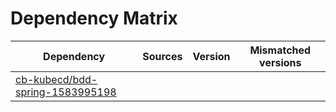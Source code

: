 # Dependency Matrix

Dependency | Sources | Version | Mismatched versions
---------- | ------- | ------- | -------------------
[cb-kubecd/bdd-spring-1583995198](https://github.com/cb-kubecd/bdd-spring-1583995198.git) |  | []() | 
